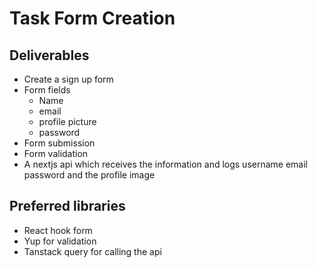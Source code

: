 # Task Form Creation

## Deliverables

- Create a sign up form
- Form fields
  - Name
  - email
  - profile picture
  - password
- Form submission
- Form validation
- A nextjs api which receives the information and logs username email password and the profile image

## Preferred libraries

- React hook form
- Yup for validation
- Tanstack query for calling the api
